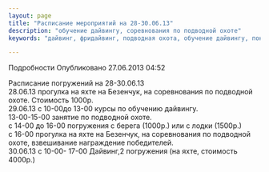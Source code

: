 ```yaml
---
layout: page
title: "Расписание мероприятий на 28-30.06.13"
description: "обучение дайвингу, соревнования по подводной охоте"
keywords: "дайвинг, фридайвинг, подводная охота, обучение дайвингу, понырять с аквалангом, подводная охота челябинск, погружение с авквлангом, дайвинг на Увельдах"

---
```


Подробности
     Опубликовано 27.06.2013 04:52 

Расписание погружений на 28-30.06.13  
28.06.13 прогулка на яхте на Безенчук, на соревнования по подводной охоте. Стоимость 1000р.  
29.06.13 с 10-00до 13-00 курсы по обучению дайвингу.  
13-00-15-00 занятие по подводной охоте.  
с 14-00 до 16-00 погружения с берега (1000р.) или с лодки (1500р.)  
с 16-00 прогулка на яхте на Безенчук, на соревнования по подводной охоте, взвешивание награждение победителей.  
30.06.13 с 10-00- 17-00 Дайвинг,2 погружения (на яхте, стоимость 4000р.)